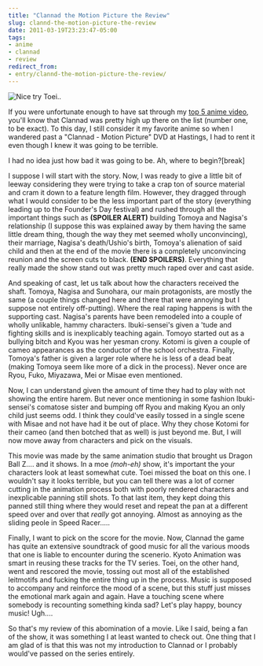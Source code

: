 ```yaml
---
title: "Clannad the Motion Picture the Review"
slug: clannd-the-motion-picture-the-review
date: 2011-03-19T23:23:47-05:00
tags:
- anime
- clannad
- review
redirect_from:
- entry/clannd-the-motion-picture-the-review/
---
```

![](http://images.dxprog.com/blog/clannad_movie.jpg "Nice try Toei..")

If you were unfortunate enough to have sat through my [top 5 anime video](http://dxprog.com/entry/two-years-of-anime-top-5-list/), you'll know that Clannad was pretty high up there on the list (number one, to be exact). To this day, I still consider it my favorite anime so when I wandered past a "Clannad - Motion Picture" DVD at Hastings, I had to rent it even though I knew it was going to be terrible.

I had no idea just how bad it was going to be. Ah, where to begin?[break]

I suppose I will start with the story. Now, I was ready to give a little bit of leeway considering they were trying to take a crap ton of source material and cram it down to a feature length film. However, they dragged through what I would consider to be the less important part of the story (everything leading up to the Founder's Day festival) and rushed through all the important things such as **(SPOILER ALERT)** building Tomoya and Nagisa's relationship (I suppose this was explained away by them having the same little dream thing, though the way they met seemed wholly unconvincing), their marriage, Nagisa's death/Ushio's birth, Tomoya's alienation of said child and then at the end of the movie there is a completely unconvincing reunion and the screen cuts to black. **(END SPOILERS)**. Everything that really made the show stand out was pretty much raped over and cast aside.

And speaking of cast, let us talk about how the characters received the shaft. Tomoya, Nagisa and Sunohara, our main protagonists, are mostly the same (a couple things changed here and there that were annoying but I suppose not entirely off-putting). Where the real raping happens is with the supporting cast. Nagisa's parents have been remodeled into a couple of wholly unlikable, hammy characters. Ibuki-sensei's given a 'tude and fighting skills and is inexplicably teaching again. Tomoyo started out as a bullying bitch and Kyou was her yesman crony. Kotomi is given a couple of cameo appearances as the conductor of the school orchestra. Finally, Tomoya's father is given a larger role where he is less of a dead beat (making Tomoya seem like more of a dick in the process). Never once are Ryou, Fuko, Miyazawa, Mei or Misae even mentioned.

Now, I can understand given the amount of time they had to play with not showing the entire harem. But never once mentioning in some fashion Ibuki-sensei's comatose sister and bumping off Ryou and making Kyou an only child just seems odd. I think they could've easily tossed in a single scene with Misae and not have had it be out of place. Why they chose Kotomi for their cameo (and then botched that as well) is just beyond me. But, I will now move away from characters and pick on the visuals.

This movie was made by the same animation studio that brought us Dragon Ball Z.... and it shows. In a moe _(moh-eh)_ show, it's important the your characters look at least somewhat cute. Toei missed the boat on this one. I wouldn't say it looks terrible, but you can tell there was a lot of corner cutting in the animation process both with poorly rendered characters and inexplicable panning still shots. To that last item, they kept doing this panned still thing where they would reset and repeat the pan at a different speed over and over that _really_ got annoying. Almost as annoying as the sliding peole in Speed Racer.....

Finally, I want to pick on the score for the movie. Now, Clannad the game has quite an extensive soundtrack of good music for all the various moods that one is liable to encounter during the scenerio. Kyoto Animation was smart in reusing these tracks for the TV series. Toei, on the other hand, went and rescored the movie, tossing out most all of the established leitmotifs and fucking the entire thing up in the process. Music is supposed to accompany and reinforce the mood of a scene, but this stuff just misses the emotional mark again and again. Have a touching scene where somebody is recounting something kinda sad? Let's play happy, bouncy music! Ugh....

So that's my review of this abomination of a movie. Like I said, being a fan of the show, it was something I at least wanted to check out. One thing that I am glad of is that this was not my introduction to Clannad or I probably would've passed on the series entirely.
